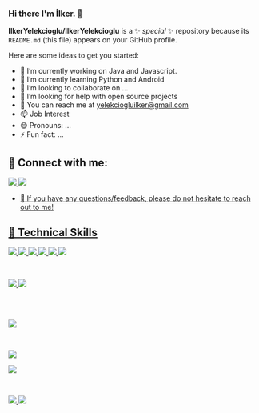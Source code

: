 ### Hi there I'm İlker. 👋

**IlkerYelekcioglu/IlkerYelekcioglu** is a ✨ _special_ ✨ repository because its `README.md` (this file) appears on your GitHub profile.

Here are some ideas to get you started:

- 🔭 I’m currently working on Java and Javascript.
- 🌱 I’m currently learning Python and Android
- 👯 I’m looking to collaborate on ...
- 🤔 I’m looking for help with open source projects
- 💬 You can reach me at yelekciogluilker@gmail.com 
- 📫 Job Interest
- 😄 Pronouns: ...
- ⚡ Fun fact: ...

## 🤝 Connect with me:
<a href="https://www.linkedin.com/in/ilker-yelekcioglu/">![](https://img.shields.io/badge/LinkedIn-0077B5?style=plastic&logoo=linkedin&logoColor=white)
<a href = "https://www.hackerrank.com/yelekciogluilke1/">![](![Hackerrank](https://img.shields.io/badge/-Hackerrank-2EC866?style=for-the-badge&logo=HackerRank&logoColor=white)
)
- 💬 If you have any questions/feedback, please do not hesitate to reach out to me!

## 💼 Technical Skills
![](https://img.shields.io/badge/Code-HTML5-informational?style=flat&logo=HTML5&color=E34F26)
![](https://img.shields.io/badge/Code-JavaScript-informational?style=flat&logo=JavaScript&color=F7DF1E)
![](https://img.shields.io/badge/Code-Python-informational?style=flat&logo=python&color=ffdd54)
![](https://img.shields.io/badge/Code-Java-informational?style=flat&logo=java&color=white)
![](https://img.shields.io/badge/kotlin-%237F52FF.svg?style=for-the-badge&logo=kotlin&logoColor=white)
![](https://img.shields.io/badge/php-%23777BB4.svg?style=for-the-badge&logo=php&logoColor=white)


</br>


![](https://img.shields.io/badge/Style-Bootstrap-informational?style=flat&logo=Bootstrap&color=7952B3)
![](https://img.shields.io/badge/Style-CSS3-informational?style=flat&logo=CSS3&color=1572B6)

</br>

</br>

![](https://img.shields.io/badge/Framework-Django-informational?style=flat&logo=django&logoColor=white)

</br>


![](https://img.shields.io/badge/Database-SQLite-informational?style=flat&logo=sqliteL&color=336791)

![](https://img.shields.io/badge/mysql-%2300f.svg?style=for-the-badge&logo=mysql&logoColor=white)


</br>


![](https://img.shields.io/badge/Tools-Git-informational?style=flat&logo=Git&color=F05032)
![](https://img.shields.io/badge/Tools-GitHub-informational?style=flat&logo=GitHub&color=181717)


